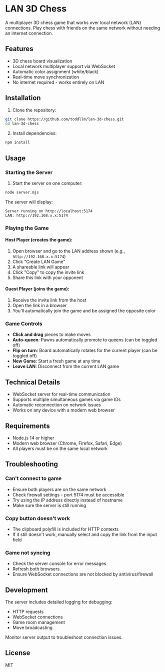 # LAN 3D Chess

A multiplayer 3D chess game that works over local network (LAN) connections. Play chess with friends on the same network without needing an internet connection.

## Features

- 3D chess board visualization
- Local network multiplayer support via WebSocket
- Automatic color assignment (white/black)
- Real-time move synchronization
- No internet required - works entirely on LAN

## Installation

1. Clone the repository:
```bash
git clone https://github.com/toddllm/lan-3d-chess.git
cd lan-3d-chess
```

2. Install dependencies:
```bash
npm install
```

## Usage

### Starting the Server

1. Start the server on one computer:
```bash
node server.mjs
```

The server will display:
```
Server running on http://localhost:5174
LAN: http://192.168.x.x:5174
```

### Playing the Game

#### Host Player (creates the game):
1. Open browser and go to the LAN address shown (e.g., `http://192.168.x.x:5174`)
2. Click "Create LAN Game"
3. A shareable link will appear
4. Click "Copy" to copy the invite link
5. Share this link with your opponent

#### Guest Player (joins the game):
1. Receive the invite link from the host
2. Open the link in a browser
3. You'll automatically join the game and be assigned the opposite color

### Game Controls

- **Click and drag** pieces to make moves
- **Auto-queen**: Pawns automatically promote to queens (can be toggled off)
- **Flip on turn**: Board automatically rotates for the current player (can be toggled off)
- **New Game**: Start a fresh game at any time
- **Leave LAN**: Disconnect from the current LAN game

## Technical Details

- WebSocket server for real-time communication
- Supports multiple simultaneous games via game IDs
- Automatic reconnection on network issues
- Works on any device with a modern web browser

## Requirements

- Node.js 14 or higher
- Modern web browser (Chrome, Firefox, Safari, Edge)
- All players must be on the same local network

## Troubleshooting

### Can't connect to game
- Ensure both players are on the same network
- Check firewall settings - port 5174 must be accessible
- Try using the IP address directly instead of hostname
- Make sure the server is still running

### Copy button doesn't work
- The clipboard polyfill is included for HTTP contexts
- If it still doesn't work, manually select and copy the link from the input field

### Game not syncing
- Check the server console for error messages
- Refresh both browsers
- Ensure WebSocket connections are not blocked by antivirus/firewall

## Development

The server includes detailed logging for debugging:
- HTTP requests
- WebSocket connections
- Game room management
- Move broadcasting

Monitor server output to troubleshoot connection issues.

## License

MIT